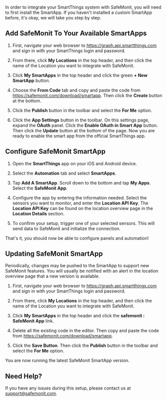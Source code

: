 
In order to integrate your SmartThings system with SafeMonit, you will need to first install the SmartApp. If you haven't installed a custom SmartApp before, it's okay, we will take you step by step.

## Add SafeMonit To Your Available SmartApps

1. First, navigate your web browser to <https://graph.api.smartthings.com> and sign in with your SmartThings login and password.

2. From there, click __My Locations__ in the top header, and then click the name of the Location you want to integrate with SafeMonit.

3. Click __My SmartApps__ in the top header and click the green __+ New SmartApp__ button.

4. Choose the __From Code__ tab and copy and paste the code from <https://safemonit.com/download/smartapp>. Then click the __Create__ button at the bottom.

5. Click the __Publish__ button in the toolbar and select the __For Me__ option.

6. Click the __App Settings__ button in the toolbar. On this settings page, expand the __OAuth__ panel. Click the __Enable OAuth in Smart App__ button. Then click the __Update__ button at the bottom of the page. Now you are ready to enable the smart app from the official SmartThings app.


## Configure SafeMonit SmartApp

1. Open the __SmartThings__ app on your iOS and Android device.

2. Select the __Automation__ tab and select __SmartApps__.

3. Tap __Add A SmartApp__. Scroll down to the bottom and tap __My Apps__. Select the __SafeMonit App__.

4. Configure the app by entering the information needed. Select the sensors you want to monitor, and enter the __Location API Key__. The __Location API Key__ can be found on the location overview page in the __Location Details__ section.

5. To confirm your setup, trigger one of your selected sensors. This will send data to SafeMonit and initialize the connection.

That's it, you should now be able to configure panels and automation!


## Updating SafeMonit SmartApp

Periodically, changes may be pushed to the SmartApp to support new SafeMonit features. You will usually be notified with an alert in the location overview page that a new version is available.

1. First, navigate your web browser to <https://graph.api.smartthings.com> and sign in with your SmartThings login and password.

2. From there, click __My Locations__ in the top header, and then click the name of the Location you want to integrate with SafeMonit.

3. Click __My SmartApps__ in the top header and click the __safemonit : SafeMonit App__ link.

4. Delete all the existing code in the editor. Then copy and paste the code from <https://safemonit.com/download/smartapp>.

5. Click the __Save Button__. Then click the __Publish__ button in the toolbar and select the __For Me__ option.

You are now running the latest SafeMonit SmartApp version.

## Need Help?

If you have any issues during this setup, please contact us at [support@safemonit.com](mailto:support@safemonit.com).
